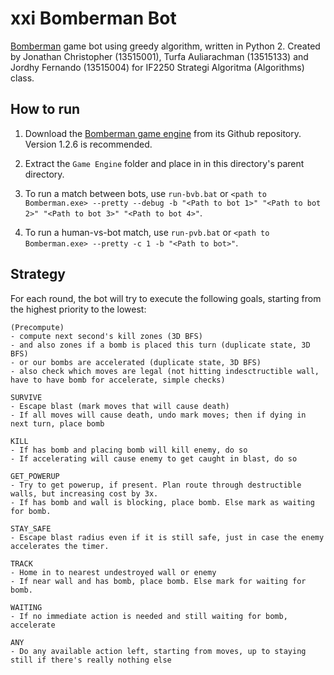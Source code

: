 # xxi Bomberman Bot

[Bomberman]("https://github.com/EntelectChallenge/2016-Bomberman") game bot using greedy algorithm, written in Python 2. Created by Jonathan Christopher (13515001), Turfa Auliarachman (13515133) and Jordhy Fernando (13515004) for IF2250 Strategi Algoritma (Algorithms) class.

## How to run

1. Download the [Bomberman game engine]("https://github.com/EntelectChallenge/2016-Bomberman") from its Github repository. Version 1.2.6 is recommended.

2. Extract the `Game Engine` folder and place in in this directory's parent directory.

3. To run a match between bots, use `run-bvb.bat` or `<path to Bomberman.exe> --pretty --debug -b "<Path to bot 1>" "<Path to bot 2>" "<Path to bot 3>" "<Path to bot 4>"`.

4. To run a human-vs-bot match, use `run-pvb.bat` or `<path to Bomberman.exe> --pretty -c 1 -b "<Path to bot>"`.

## Strategy

For each round, the bot will try to execute the following goals, starting from the highest priority to the lowest:

```
(Precompute)
- compute next second's kill zones (3D BFS)
- and also zones if a bomb is placed this turn (duplicate state, 3D BFS)
- or our bombs are accelerated (duplicate state, 3D BFS)
- also check which moves are legal (not hitting indesctructible wall, have to have bomb for accelerate, simple checks)

SURVIVE
- Escape blast (mark moves that will cause death)
- If all moves will cause death, undo mark moves; then if dying in next turn, place bomb

KILL
- If has bomb and placing bomb will kill enemy, do so
- If accelerating will cause enemy to get caught in blast, do so

GET_POWERUP
- Try to get powerup, if present. Plan route through destructible walls, but increasing cost by 3x.
- If has bomb and wall is blocking, place bomb. Else mark as waiting for bomb.

STAY_SAFE
- Escape blast radius even if it is still safe, just in case the enemy accelerates the timer.

TRACK
- Home in to nearest undestroyed wall or enemy
- If near wall and has bomb, place bomb. Else mark for waiting for bomb.

WAITING
- If no immediate action is needed and still waiting for bomb, accelerate

ANY
- Do any available action left, starting from moves, up to staying still if there's really nothing else
```
